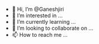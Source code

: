 - 👋 Hi, I’m @Ganeshjiri
- 👀 I’m interested in ...
- 🌱 I’m currently learning ...
- 💞️ I’m looking to collaborate on ...
- 📫 How to reach me ...

<!---
Ganeshjiri/Ganeshjiri is a ✨ special ✨ repository because its `README.md` (this file) appears on your GitHub profile.
You can click the Preview link to take a look at your changes.
--->
